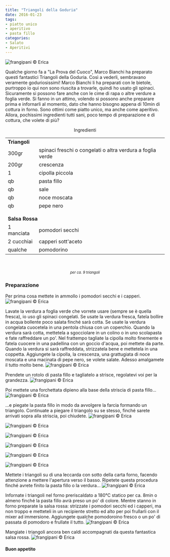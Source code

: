 ```yaml
---
title: "Triangoli della Goduria"
date: 2016-01-23
tags:
- piatto unico
- aperitivo
- pasta fillo
categories:
- Salato
- Aperitivi
---
```

![](header.jpg "frangipani © Erica")

Qualche giorno fa a "La Prova del Cuoco", Marco Bianchi ha preparato questi fantastici Triangoli della Goduria. Così a vederli, sembravano veramente goduriosissimi! Marco Bianchi li ha preparati con le bietole, purtroppo io qui non sono riuscita a trovarle, quindi ho usato gli spinaci. Sicuramente si possono fare anche con le cime di rapa o altre verdure a foglia verde. Si fanno in un attimo, volendo si possono anche preparare prima e infornarli al momento, dato che hanno bisogno appena di 10min di cottura in forno. Sono ottimi come piatto unico, ma anche come aperitivo. Allora, pochissimi ingredienti tutti sani, poco tempo di preparazione e di cottura, che volete di più?


<div id="wrapper" style="text-align: center">    
  <div id="yourdiv" style="display: inline-block;">
    <div class="ingredients">
      <div class="ingredients-title">Ingredienti</div>
      <table>
        <tbody>
          </tr>
            <td colspan="2"><b>Triangoli</b></td>
          </tr>
          <tr>
            <td>300gr</td>
            <td>spinaci freschi o congelati o altra verdura a foglia verde</td>
          </tr>
          <tr>
            <td>200gr</td>
            <td>crescenza</td>
          </tr>
          <tr>
            <td>1</td>
            <td>cipolla piccola</td>
          </tr>
          <tr>
            <td>qb</td>
            <td>pasta fillo</td>
          </tr>
          <tr>
            <td>qb</td>
            <td>sale</td>
          </tr>
          <tr>
            <td>qb</td>
            <td>noce moscata</td>
          </tr>
          <tr>
            <td>qb</td>
            <td>pepe nero</td>
          </tr>
          <tr style="height: 15px;"></tr>
          <tr>          
            <td colspan="2"><b>Salsa Rossa</b></td>
          </tr>      
          <tr>
            <td>1 manciata</td>
            <td>pomodori secchi</td>
          </tr>
          <tr>
            <td>2 cucchiai</td>
            <td>capperi sott'aceto</td>
          </tr>
          <tr>
            <td>qualche</td>
            <td>pomodorino</td>
          </tr>
        </tbody>
      </table>
      <br></br>
      <i class="pull-right" style="font-size: 80%;">per ca. 9 triangoli</i>
    </div>
  </div>
</div>


<h3>
  <font color="grey">
    <i class="fa fa-cogs"></i>
  </font> Preparazione
</h3>

Per prima cosa mettete in ammollo i pomodori secchi e i capperi.
![](ammollo.jpg "frangipani © Erica")

Lavate la verdura a foglia verde che vorrete usare (sempre se è quella fresca), io uso gli spinaci congelati. Se usate la verdura fresca, fatela bollire in acqua bollente poco salata finché sarà cotta. Se usate la verdura congelata cuocetela in una pentola chiusa con un coperchio. Quando la verdura sarà cotta, mettetela a sgocciolare in un colino o in uno scolapasta e fate raffreddare un po'. Nel frattempo tagliate la cipolla molto finemente e fatela cuocere in una padellina con un goccio d'acqua, poi mettete da parte. Quando la verdura si sarà raffreddata, strizzatela bene e mettetela in una coppetta. Aggiungete la cipolla, la crescenza, una grattugiata di noce moscata e una macinata di pepe nero, se volete salate. Adesso amalgamete il tutto molto bene.
![](farcia.jpg "frangipani © Erica")

Prendete un rotolo di pasta fillo e tagliatelo a strisce, regolatevi voi per la grandezza.
![](pastafillo.jpg "frangipani © Erica")

Poi mettete una forchettata dipieno alla base della striscia di pasta fillo...
![](farcire.jpg "frangipani © Erica")

...e piegate la pasta fillo in modo da avvolgere la farcia formando un triangolo. Continuate a piegare il triangolo su se stesso, finché sarete arrivati sopra alla striscia, poi chiudete.
![](triangolo1.jpg "frangipani © Erica")

![](triangolo2.jpg "frangipani © Erica")

![](triangolo3.jpg "frangipani © Erica")

![](triangolo4.jpg "frangipani © Erica")

![](triangolo5.jpg "frangipani © Erica")

![](triangolo6.jpg "frangipani © Erica")

Mettete i triangoli su di una leccarda con sotto della carta forno, facendo attenzione a mettere l'apertura verso il basso. Ripetete questa procedura finché avrete finito la pasta fillo o la verdura...
![](teglia.jpg "frangipani © Erica")

Infornate i triangoli nel forno preriscaldato a 180°C statico per ca. 8min o almeno finché la pasta fillo avrà preso un po' di colore. Mentre stanno in forno preparate la salsa rossa: strizzate i pomodori secchi ed i capperi, ma non troppo e metteteli in un recipiente stretto ed alto per poi frullarli con il mixer ad immersione. Aggiungete qualche pomodoroino fresco o un po' di passata di pomodoro e frullate il tutto.
![](salsa.jpg "frangipani © Erica")

Mangiate i triangoli ancora ben caldi accompagnati da questa fantastica salsa rossa.
![](risultato.jpg "frangipani © Erica")


<h4>Buon appetito
  <font color="red">
    <i class="fa fa-smile-o"></i>
  </font>
</h4>